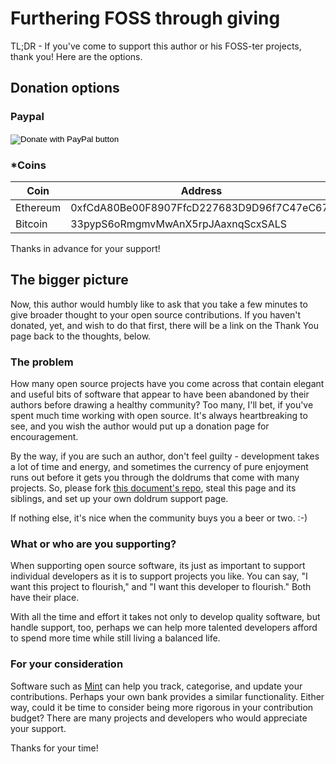 # Furthering FOSS through giving

TL;DR - If you've come to support this author or his FOSS-ter projects, thank you! Here are the options.

## Donation options

### Paypal
<form action="https://www.paypal.com/cgi-bin/webscr" method="post" target="_top">
<input type="hidden" name="cmd" value="_s-xclick" />
<input type="hidden" name="hosted_button_id" value="VWW8VC8LYPMPJ" />
<input type="image" src="https://www.paypalobjects.com/en_US/i/btn/btn_donateCC_LG.gif" border="0" name="submit" title="PayPal - The safer, easier way to pay online!" alt="Donate with PayPal button" />
<img alt="" border="0" src="https://www.paypal.com/en_US/i/scr/pixel.gif" width="1" height="1" />
</form>

### *Coins

| Coin     | Address 
|----------|---------
| Ethereum | 0xfCdA80Be00F8907FfcD227683D9D96f7C47eC67f
| Bitcoin  | 33pypS6oRmgmvMwAnX5rpJAaxnqScxSALS

Thanks in advance for your support!

## The bigger picture
Now, this author would humbly like to ask that you take a few minutes to give broader thought to your
open source contributions. If you haven't donated, yet, and wish to do that first, there will be a link
on the Thank You page back to the thoughts, below.

### The problem
How many open source projects have you come across that contain elegant and useful bits of software that
appear to have been abandoned by their authors before drawing a healthy community? Too many, I'll bet,
if you've spent much time working with open source. It's always heartbreaking to see, and you wish the
author would put up a donation page for encouragement.

By the way, if you are such an author, don't feel guilty - development takes a lot of time and energy, and
sometimes the currency of pure enjoyment runs out before it gets you through the doldrums that come with many
projects. So, please fork [this document's repo][repo], steal this page and its siblings, and set up your own
doldrum support page.

If nothing else, it's nice when the community buys you a beer or two. :-)

### What or who are you supporting?
When supporting open source software, its just as important to support individual developers as it is to support
projects you like. You can say, "I want this project to flourish," and "I want this developer to flourish." Both
have their place.

With all the time and effort it takes not only to develop quality software, but handle support, too, perhaps we
can help more talented developers afford to spend more time while still living a balanced life.

### For your consideration
Software such as [Mint] can help you track, categorise, and update your contributions. Perhaps your own bank
provides a similar functionality. Either way, could it be time to consider being more rigorous in your 
contribution budget? There are many projects and developers who would appreciate your support.

Thanks for your time!

[repo]: https://github.com/cdibbs/foss-giving
[Mint]: https://mint.com
[options]: #donation-options
